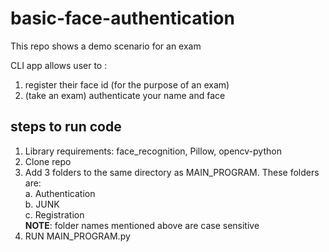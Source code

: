 # basic-face-authentication

This repo shows a demo scenario for an exam

CLI app allows user to :
1. register their face id (for the purpose of an exam)
2. (take an exam) authenticate your name and face

## steps to run code
1. Library requirements: face_recognition, Pillow, opencv-python
2. Clone repo
3. Add 3 folders to the same directory as MAIN_PROGRAM. These folders are:<br>
    <t>a. Authentication<br>
    <t>b. JUNK<br>
    <t>c. Registration<br>
<b>NOTE</b>: folder names mentioned above are case sensitive
4. RUN MAIN_PROGRAM.py
